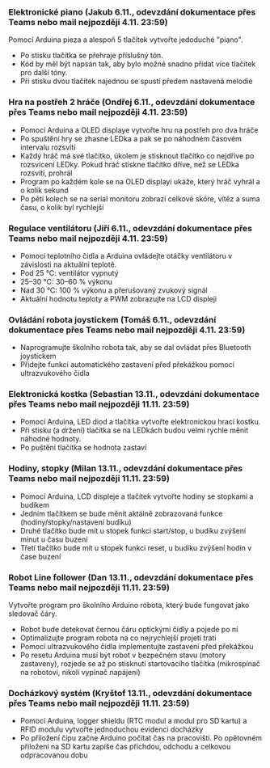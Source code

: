 ### Elektronické piano (Jakub 6.11., odevzdání dokumentace přes Teams nebo mail nejpozději 4.11. 23:59)
Pomocí Arduina pieza a alespoň 5 tlačítek vytvořte jedoduché "piano".
- Po stisku tlačítka se přehraje příslušný tón.
- Kód by měl být napsán tak, aby bylo možné snadno přidat více tlačítek pro další tóny.
- Při stisku dvou tlačítek najednou se spustí předem nastavená melodie


### Hra na postřeh 2 hráče (Ondřej 6.11., odevzdání dokumentace přes Teams nebo mail nejpozději 4.11. 23:59)
- Pomocí Arduina a OLED displaye vytvořte hru na postřeh pro dva hráče
- Po spuštění hry se zhasne LEDka a pak se po náhodném časovém intervalu rozsvítí
- Každý hráč má své tlačítko, úkolem je stisknout tlačítko co nejdříve po rozsvícení LEDky. Pokud hráč stiskne tlačítko dříve, než se LEDka rozsvítí, prohrál
- Program po každém kole se na OLED displayi ukáže, který hráč vyhrál a o kolik sekund
- Po pěti kolech se na serial monitoru zobrazí celkové skóre, vítěz a suma času, o kolik byl rychlejší

### Regulace ventilátoru (Jiří 6.11., odevzdání dokumentace přes Teams nebo mail nejpozději 4.11. 23:59)
- Pomocí teplotního čidla a Arduina ovládejte otáčky ventilátoru v závislosti na aktuální teplotě.
- Pod 25 °C: ventilátor vypnutý
- 25–30 °C: 30–60 % výkonu
- Nad 30 °C: 100 % výkonu a přerušovaný zvukový signál
- Aktuální hodnotu teploty a PWM zobrazujte na LCD displeji

### Ovládání robota joystickem (Tomáš 6.11., odevzdání dokumentace přes Teams nebo mail nejpozději 4.11. 23:59)
 - Naprogramujte školního robota tak, aby se dal ovládat přes Bluetooth joystickem
 - Přidejte funkci automatického zastavení před překážkou pomocí ultrazvukového čidla

### Elektronická kostka (Sebastian 13.11., odevzdání dokumentace přes Teams nebo mail nejpozději 11.11. 23:59)
- Pomocí Arduina, LED diod a  tlačítka vytvořte elektronickou hrací kostku.
- Při stisku (a držení) tlačítka se na LEDkách budou velmi rychle měnit náhodné hodnoty. 
- Po puštění tlačítka se hodnota zastaví


### Hodiny, stopky (Milan 13.11., odevzdání dokumentace přes Teams nebo mail nejpozději 11.11. 23:59)
- Pomocí Arduina, LCD displeje a tlačítek vytvořte hodiny se stopkami a budíkem
- Jedním tlačítkem se bude měnit aktálně zobrazovaná funkce (hodiny/stopky/nastavení budíku)
- Druhé tlačítko bude mít u stopek funkci start/stop, u budíku zvýšení minut u času buzení
- Třetí tlačítko bude mít u stopek funkci reset, u budíku zvýšení hodin v čase buzení

  
### Robot Line follower (Dan 13.11., odevzdání dokumentace přes Teams nebo mail nejpozději 11.11. 23:59)
Vytvořte program pro školního Arduino robota, který bude fungovat jako sledovač čáry.
- Robot bude detekovat černou čáru optickými čidly a pojede po ní
- Optimalizujte program robota na co nejrychlejší projetí trati
- Pomocí ultrazvukového čidla implementujte zastavení před překážkou
- Po resetu Arduina musí být robot v bezpečném stavu (motory zastaveny), rozjede se až po stisknutí startovacího tlačítka (mikrospínač na robotovi, nikoli vypínač napájení)

### Docházkový systém (Kryštof 13.11., odevzdání dokumentace přes Teams nebo mail nejpozději 11.11. 23:59)
- Pomocí Arduina, logger shieldu (RTC modul a modul pro SD kartu) a RFID modulu vytvořte jednoduchou evidenci docházky
- Po přiložení čipu začne Arduino počítat čas na pracovišti. Po opětovném přiložení na SD kartu zapíše čas příchdou, odchodu a celkovou odpracovanou dobu

